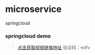 # microservice
springcloud
### springcloud demo
  > [点击获取视频链接地址](https://pan.baidu.com/s/1MQrPFMI17Hf_LfqaKehpCQ#list/path=%2F) 验证码：edfv
